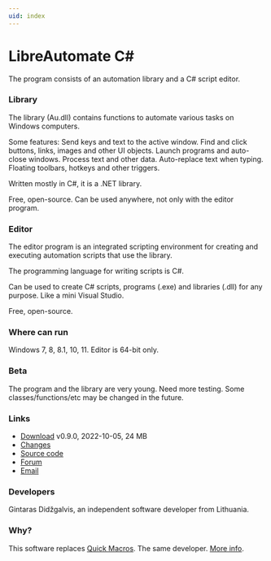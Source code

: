 ```yaml
---
uid: index
---
```


# LibreAutomate C#

The program consists of an automation library and a C# script editor.

### Library
The library (Au.dll) contains functions to automate various tasks on Windows computers.

Some features: Send keys and text to the active window. Find and click buttons, links, images and other UI objects. Launch programs and auto-close windows. Process text and other data. Auto-replace text when typing. Floating toolbars, hotkeys and other triggers.

Written mostly in C#, it is a .NET library.

Free, open-source. Can be used anywhere, not only with the editor program.

### Editor
The editor program is an integrated scripting environment for creating and executing automation scripts that use the library.

The programming language for writing scripts is C#.

Can be used to create C# scripts, programs (.exe) and libraries (.dll) for any purpose. Like a mini Visual Studio.

Free, open-source.

### Where can run
Windows 7, 8, 8.1, 10, 11. Editor is 64-bit only.

### Beta
The program and the library are very young. Need more testing. Some classes/functions/etc may be changed in the future.

### Links
- [Download](https://www.libreautomate.com/LibreAutomateSetup.exe) v0.9.0, 2022-10-05, 24 MB
- [Changes](https://github.com/qgindi/LibreAutomate/blob/master/Other/DocFX/_doc/changes/)
- [Source code](https://github.com/qgindi/LibreAutomate)
- [Forum](https://www.libreautomate.com/forum/)
- [Email](mailto:support@quickmacros.com)

### Developers

Gintaras Didžgalvis, an independent software developer from Lithuania.

### Why?

This software replaces [Quick Macros](https://www.quickmacros.com). The same developer. [More info](xref:qm2).
